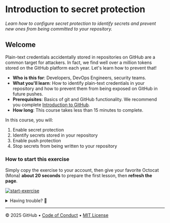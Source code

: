 # Introduction to secret protection

_Learn how to configure secret protection to identify secrets and prevent new ones from being committed to your repository._

## Welcome

Plain-text credentials accidentally stored in repositories on GitHub are a common target for attackers. In fact, we find well over a million tokens stored on the GitHub platform each year. Let's learn how to prevent that!

- **Who is this for**: Developers, DevOps Engineers, security teams.
- **What you'll learn**: How to identify plain-text credentials in your repository and how to prevent them from being exposed on GitHub in future pushes.
- **Prerequisites**: Basics of git and GitHub functionality. We recommend you complete [Introduction to GitHub](https://github.com/skills/introduction-to-github).
- **How long**: This course takes less than 15 minutes to complete.

In this course, you will:

1. Enable secret protection
2. Identify secrets stored in your repository
3. Enable push protection
4. Stop secrets from being written to your repository

### How to start this exercise

Simply copy the exercise to your account, then give your favorite Octocat (Mona) **about 20 seconds** to prepare the first lesson, then **refresh the page**.

[![start-exercise](https://img.shields.io/badge/Copy%20Exercise-%E2%86%92-1f883d?style=for-the-badge&logo=github&labelColor=197935)](https://github.com/new?template_owner=skills-dev&template_name=introduction-to-secret-scanning&owner=%40me&name=skills-introduction-to-secret-scanning&description=GitHub+Skills:+Introduction+to+Secret+Scanning&visibility=public)

<details>
<summary>Having trouble? 🤷</summary><br/>

When copying the exercise, we recommend the following settings:

- For owner, choose your personal account or an organization to host the repository.

- We recommend creating a public repository, since private repositories will use Actions minutes.

If the exercise isn't ready in 20 seconds, please check the [Actions](../../actions) tab.

- Check to see if a job is running. Sometimes it simply takes a bit longer.

- If the page shows a failed job, please submit an issue. Nice, you found a bug! 🐛

</details>

---

&copy; 2025 GitHub &bull; [Code of Conduct](https://www.contributor-covenant.org/version/2/1/code_of_conduct/code_of_conduct.md) &bull; [MIT License](https://gh.io/mit)
